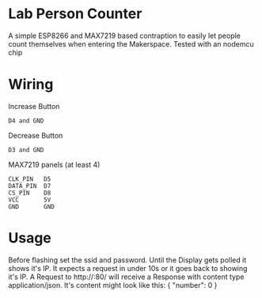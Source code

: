 # Lab Person Counter

A simple ESP8266 and MAX7219 based contraption to easily let people count themselves when entering the Makerspace.
Tested with an nodemcu chip

# Wiring

Increase Button

    D4 and GND

Decrease Button

    D3 and GND

MAX7219 panels (at least 4)

    CLK_PIN   D5
    DATA_PIN  D7
    CS_PIN    D8
    VCC       5V
    GND       GND

# Usage

Before flashing set the ssid and password. 
Until the Display gets polled it shows it's IP. 
It expects a request in under 10s or it goes back to showing it's IP.
A Request to http://<IP>:80/ will receive a Response with content type application/json.
It's content might look like this: 
    { "number": 0 }
